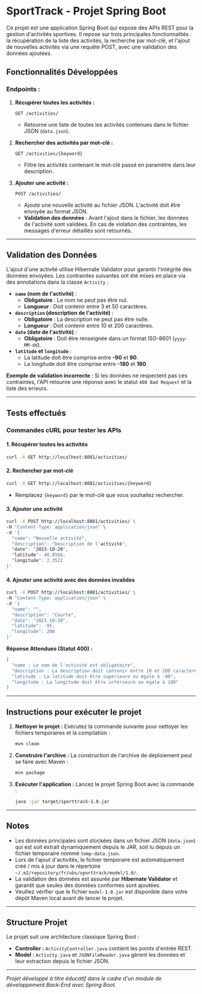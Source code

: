# SportTrack - Projet Spring Boot

Ce projet est une application Spring Boot qui expose des APIs REST pour la gestion d'activités sportives. Il repose sur trois principales fonctionnalités : la récupération de la liste des activités, la recherche par mot-clé, et l'ajout de nouvelles activités via une requête POST, avec une validation des données ajoutées.

## Fonctionnalités Développées

### Endpoints :

1. **Récupérer toutes les activités :**
   ```
   GET /activities/
   ```
   - Retourne une liste de toutes les activités contenues dans le fichier JSON (`data.json`).

2. **Rechercher des activités par mot-clé :**
   ```
   GET /activities/{keyword}
   ```
   - Filtre les activités contenant le mot-clé passé en paramètre dans leur description.

3. **Ajouter une activité :**
   ```
   POST /activities/
   ```
   - Ajoute une nouvelle activité au fichier JSON. L'activité doit être envoyée au format JSON.
   - **Validation des données** : Avant l'ajout dans le fichier, les données de l'activité sont validées. En cas de violation des contraintes, les messages d'erreur détaillés sont retournés.

---

## Validation des Données

L'ajout d'une activité utilise Hibernate Validator pour garantir l'intégrité des données envoyées. Les contraintes suivantes ont été mises en place via des annotations dans la classe `Activity` :

- **`name` (nom de l'activité)** :
   - **Obligatoire** : Le nom ne peut pas être nul.
   - **Longueur** : Doit contenir entre 3 et 50 caractères.
- **`description` (description de l'activité)** :
   - **Obligatoire** : La description ne peut pas être nulle.
   - **Longueur** : Doit contenir entre 10 et 200 caractères.
- **`date` (date de l'activité)** :
   - **Obligatoire** : Doit être renseignée dans un format ISO-8601 (`yyyy-MM-dd`).
- **`latitude` et `longitude`** :
   - La latitude doit être comprise entre **-90** et **90**.
   - La longitude doit être comprise entre **-180** et **180**.

**Exemple de validation incorrecte :**
Si les données ne respectent pas ces contraintes, l'API retourne une réponse avec le statut `400 Bad Request` et la liste des erreurs.

---

## Tests effectués

### Commandes cURL pour tester les APIs

#### 1. Récupérer toutes les activités
```bash
curl -X GET http://localhost:8081/activities/
```

#### 2. Rechercher par mot-clé
```bash
curl -X GET http://localhost:8081/activities/{keyword}
```
- Remplacez `{keyword}` par le mot-clé que vous souhaitez rechercher.

#### 3. Ajouter une activité
```bash
curl -X POST http://localhost:8081/activities/ \
-H "Content-Type: application/json" \
-d '{
  "name": "Nouvelle activité",
  "description": "Description de l'activité",
  "date": "2023-10-20",
  "latitude": 48.8566,
  "longitude": 2.3522
}'
```

#### 4. Ajouter une activité avec des données invalides
```bash
curl -X POST http://localhost:8081/activities/ \
-H "Content-Type: application/json" \
-d '{
  "name": "",
  "description": "Courte",
  "date": "2023-10-20",
  "latitude": -95,
  "longitude": 200
}'
```

**Réponse Attendues (Statut 400) :**
```json
[
  "name : Le nom de l'activité est obligatoire",
  "description : La description doit contenir entre 10 et 200 caractères",
  "latitude : La latitude doit être supérieure ou égale à -90",
  "longitude : La longitude doit être inférieure ou égale à 180"
]
```

---

## Instructions pour exécuter le projet

1. **Nettoyer le projet :**
   Exécutez la commande suivante pour nettoyer les fichiers temporaires et la compilation :
   ```bash
   mvn clean
   ```

2. **Construire l'archive :**
   La construction de l'archive de déploiement peut se faire avec Maven :
   ```bash
   mvn package
   ```

3. **Exécuter l'application :**
   Lancez le projet Spring Boot avec la commande :
   ```bash
   java -jar target/sporttrack-1.0.jar
   ```

---

## Notes

- Les données principales sont stockées dans un fichier JSON (`data.json`) qui est soit extrait dynamiquement depuis le JAR, soit lu depuis un fichier temporaire nommé `temp-data.json`.
- Lors de l'ajout d'activités, le fichier temporaire est automatiquement créé / mis à jour dans le répertoire `~/.m2/repository/fr/ubs/sporttrack/model/1.0/`.
- La validation des données est assurée par **Hibernate Validator** et garantit que seules des données conformes sont ajoutées.
- Veuillez vérifier que le fichier `model-1.0.jar` est disponible dans votre dépôt Maven local avant de lancer le projet.

---

## Structure Projet

Le projet suit une architecture classique Spring Boot :
- **Controller :** `ActivityController.java` contient les points d'entrée REST.
- **Model :** `Activity.java` et `JSONFileReader.java` gèrent les données et leur extraction depuis le fichier JSON.

---

*Projet développé à titre éducatif dans le cadre d'un module de développement Back-End avec Spring Boot.*
```